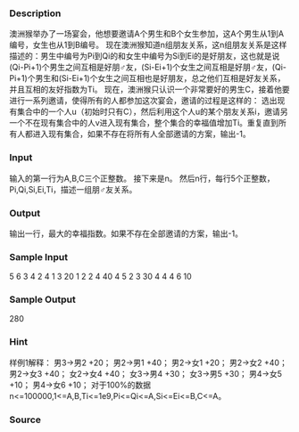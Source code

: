 
### Description
澳洲猴举办了一场宴会，他想要邀请A个男生和B个女生参加，这A个男生从1到A编号，女生也从1到B编号。
现在澳洲猴知道n组朋友关系，这n组朋友关系是这样描述的：男生中编号为Pi到Qi的和女生中编号为Si到Ei的是好朋友，这也就是说(Qi-Pi+1)个男生之间互相是好朋♂友，(Si-Ei+1)个女生之间互相是好朋♂友，(Qi-Pi+1)个男生和(Si-Ei+1)个女生之间互相也是好朋友，总之他们互相是好友关系，并且互相的友好指数为Ti。
现在，澳洲猴只认识一个非常要好的男生C，接着他要进行一系列邀请，使得所有的人都参加这次宴会，邀请的过程是这样的：
选出现有集合中的一个人u（初始时只有C），然后利用这个人u的某个朋友关系i，邀请另一个不在现有集合中的人v进入现有集合，整个集合的幸福值增加Ti。重复直到所有人都进入现有集合，如果不存在将所有人全部邀请的方案，输出-1。

### Input
输入的第一行为A,B,C三个正整数。
接下来是n。
然后n行，每行5个正整数，Pi,Qi,Si,Ei,Ti，描述一组朋♂友关系。
### Output
输出一行，最大的幸福指数。如果不存在全部邀请的方案，输出-1。
### Sample Input
5 6 3 
4 
2 4 1 3 20 
1 2 2 4 40 
4 5 2 3 30 
4 4 4 6 10

### Sample Output
280

### Hint
样例1解释：
男3->男2 +20；
男2->男1 +40；
男2->女1 +20；
男2->女2 +40；
男2->女3 +40；
女2->女4 +40；
女3->男4 +30；
女3->男5 +30；
男4->女5 +10；
男4->女6 +10；
对于100%的数据 n<=100000,1<=A,B,Ti<=1e9,Pi<=Qi<=A,Si<=Ei<=B,C<=A。

### Source
